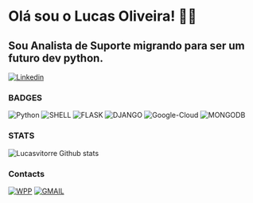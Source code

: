 # Olá sou o Lucas Oliveira! 👐🏻

## Sou Analista de Suporte migrando para ser um futuro dev python.

[![Linkedin](https://img.shields.io/badge/LinkedIn-0077B5?style=for-the-badge&logo=linkedin&logoColor=white)](https://www.linkedin.com/in/lucasvitorre/)

### BADGES

![Python](https://img.shields.io/badge/Python-3776AB?style=for-the-badge&logo=python&logoColor=white)  ![SHELL](https://img.shields.io/badge/Shell_Script-121011?style=for-the-badge&logo=gnu-bash&logoColor=white) ![FLASK](https://img.shields.io/badge/Flask-000000?style=for-the-badge&logo=flask&logoColor=whitee) ![DJANGO](https://img.shields.io/badge/Django-092E20?style=for-the-badge&logo=django&logoColor=white) ![Google-Cloud](https://img.shields.io/badge/Google_Cloud-4285F4?style=for-the-badge&logo=google-cloud&logoColor=white) ![MONGODB](https://img.shields.io/badge/MongoDB-4EA94B?style=for-the-badge&logo=mongodb&logoColor=white)

### STATS

![Lucasvitorre Github stats](https://github-readme-stats.vercel.app/api?username=lucasvitorre&show_icons=true&theme=dark)

### Contacts

[![WPP](https://img.shields.io/badge/WhatsApp-25D366?style=for-the-badge&logo=whatsapp&logoColor=white)](https://api.whatsapp.com/send/?phone=5511977616376&text&type=phone_number&app_absent=0)
[![GMAIL](https://img.shields.io/badge/Gmail-D14836?style=for-the-badge&logo=gmail&logoColor=white)](mailto:oliveiralucas813@gmail.com)
